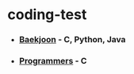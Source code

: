 # coding-test
- <h3><a href="https://www.acmicpc.net/">Baekjoon</a> - C, Python, Java</h3>
- <h3><a href="https://programmers.co.kr/">Programmers</a> - C</h3>
